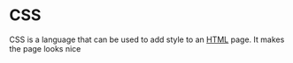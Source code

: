 # CSS

 CSS is a language that can be used to add style to an [HTML](/wiki/HTML) page. It makes the page looks nice